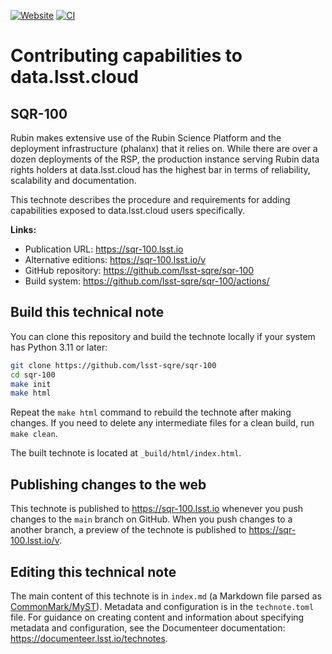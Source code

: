 [![Website](https://img.shields.io/badge/sqr--100-lsst.io-brightgreen.svg)](https://sqr-100.lsst.io)
[![CI](https://github.com/lsst-sqre/sqr-100/actions/workflows/ci.yaml/badge.svg)](https://github.com/lsst-sqre/sqr-100/actions/workflows/ci.yaml)

# Contributing capabilities to data.lsst.cloud

## SQR-100

Rubin makes extensive use of the Rubin Science Platform and the deployment infrastructure (phalanx) that it relies on. While there are over a dozen deployments of the RSP, the production instance serving Rubin data rights holders at data.lsst.cloud has the highest bar in terms of reliability, scalability and documentation. 

This technote describes the procedure and requirements for adding capabilities exposed to data.lsst.cloud users specifically.

**Links:**

- Publication URL: https://sqr-100.lsst.io
- Alternative editions: https://sqr-100.lsst.io/v
- GitHub repository: https://github.com/lsst-sqre/sqr-100
- Build system: https://github.com/lsst-sqre/sqr-100/actions/


## Build this technical note

You can clone this repository and build the technote locally if your system has Python 3.11 or later:

```sh
git clone https://github.com/lsst-sqre/sqr-100
cd sqr-100
make init
make html
```

Repeat the `make html` command to rebuild the technote after making changes.
If you need to delete any intermediate files for a clean build, run `make clean`.

The built technote is located at `_build/html/index.html`.

## Publishing changes to the web

This technote is published to https://sqr-100.lsst.io whenever you push changes to the `main` branch on GitHub.
When you push changes to a another branch, a preview of the technote is published to https://sqr-100.lsst.io/v.

## Editing this technical note

The main content of this technote is in `index.md` (a Markdown file parsed as [CommonMark/MyST](https://myst-parser.readthedocs.io/en/latest/index.html)).
Metadata and configuration is in the `technote.toml` file.
For guidance on creating content and information about specifying metadata and configuration, see the Documenteer documentation: https://documenteer.lsst.io/technotes.
